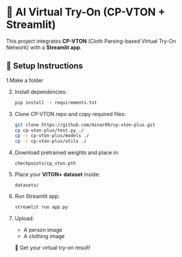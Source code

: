 # 👗 AI Virtual Try-On (CP-VTON + Streamlit)

This project integrates **CP-VTON** (Cloth Parsing-based Virtual Try-On Network) with a **Streamlit app**.

## 🚀 Setup Instructions

1.Make a folder

2. Install dependencies:
   ```bash
   pip install -r requirements.txt
   ```

3. Clone CP-VTON repo and copy required files:
   ```bash
   git clone https://github.com/minar09/cp-vton-plus.git
   cp cp-vton-plus/test.py ./
   cp -r cp-vton-plus/models ./
   cp -r cp-vton-plus/utils ./
   ```

4. Download pretrained weights and place in:
   ```
   checkpoints/cp_vton.pth
   ```

5. Place your **VITON+ dataset** inside:
   ```
   datasets/
   ```

6. Run Streamlit app:
   ```bash
   streamlit run app.py
   ```

7. Upload:
   - A person image
   - A clothing image

   🎉 Get your virtual try-on result!
